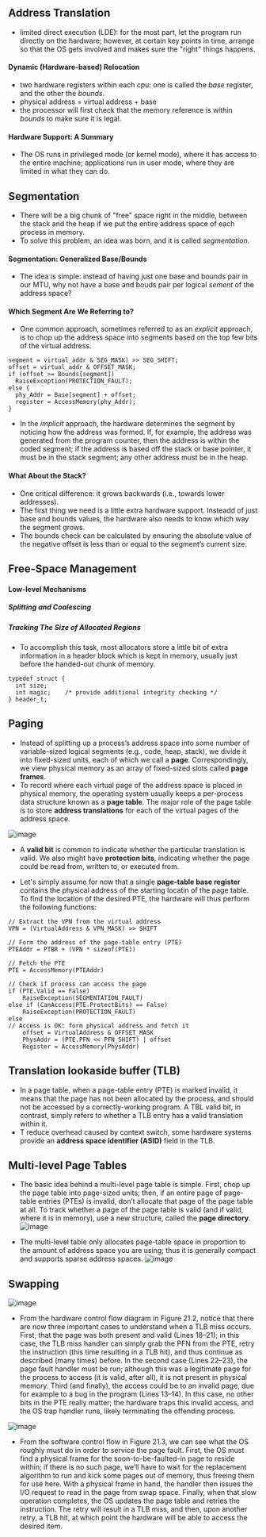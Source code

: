 ## Address Translation
* limited direct execution (LDE): for the most part, let the program run directly on the hardware; however, at certain key points in time, arrange so that the OS gets involved and makes sure the "right" things happens.
#### Dynamic (Hardware-based) Relocation
* two hardware registers within each cpu: one is called the *base* register, and the other the *bounds*.
* physical address = virtual address + base
* the processor will first check that the memory reference is within *bounds* to make sure it is legal.

#### Hardware Support: A Summary
* The OS runs in privileged mode (or kernel mode), where it has access to the entire machine; applications run in user mode, where they are limited in what they can do.

## Segmentation
* There will be a big chunk of "free" space right in the middle, between the stack and the heap if we put the entire address space of each process in memory.
* To solve this problem, an idea was born, and it is called *segmentation*.

#### Segmentation: Generalized Base/Bounds
* The idea is simple: instead of having just one base and bounds pair in our MTU, why not have a base and bouds pair per logical *sement* of the address space?

#### Which Segment Are We Referring to?
* One common approach, sometimes referred to as an *explicit* approach, is to chop up the address space into segments based on the top few bits of the virtual address.
```
segment = virtual_addr & SEG_MASK) >> SEG_SHIFT;
offset = virtual_addr & OFFSET_MASK;
if (offset >= Bounds[segment])
  RaiseException(PROTECTION_FAULT);
else {
  phy_Addr = Base[segment] + offset;
  register = AccessMemory(phy_Addr);
}
```
* In the *implicit* approach, the hardware determines the segment by noticing how the address was formed. If, for example, the address was generated from the program counter, then the address is within the coded segment; if the address is based off the stack or base pointer, it must be in the stack segment; any other address must be in the heap.
#### What About the Stack?
* One critical difference: it grows backwards (i.e., towards lower addresses).
* The first thing we need is a little extra hardware support. Insteadd of just base and bounds values, the hardware also needs to know which way the segment grows.
* The bounds check can be calculated by ensuring the absolute value of the negative offset is less than or equal to the segment’s current size.

## Free-Space Management
#### Low-level Mechanisms
##### Splitting and Coalescing
##### Tracking The Size of Allocated Regions
* To accomplish this task, most allocators store a little bit of extra information in a header block which is kept in memory, usually just before the handed-out chunk of memory. 
```
typedef struct {
  int size;
  int magic;    /* provide additional integrity checking */
} header_t;
```

## Paging
* Instead of splitting up a process’s address space into some number of variable-sized logical segments (e.g., code, heap, stack), we divide it into fixed-sized units, each of which we call a **page**. Correspondingly, we view physical memory as an array of fixed-sized slots called **page frames**.
* To record where each virtual page of the address space is placed in physical memory, the operating system usually keeps a per-process data structure known as a **page table**. The major role of the page table is to store **address translations** for each of the virtual pages of the address space.

![image](https://user-images.githubusercontent.com/46720890/119234249-74c09f00-bb5f-11eb-81af-370ad8eb5a84.png)


*  A **valid bit** is common to indicate whether the particular translation is valid. We also might have **protection bits**, indicating whether the page could be read from, written to, or executed from.

* Let's simply assume for now that a single **page-table base register** contains the physical address of the starting locatin of the page table. To find the location of the desired PTE, the hardware will thus perform the following functions:
```
// Extract the VPN from the virtual address
VPN = (VirtualAddress & VPN_MASK) >> SHIFT

// Form the address of the page-table entry (PTE)
PTEAddr = PTBR + (VPN * sizeof(PTE))

// Fetch the PTE
PTE = AccessMemory(PTEAddr)

// Check if process can access the page
if (PTE.Valid == False)
	RaiseException(SEGMENTATION_FAULT)
else if (CanAccess(PTE.ProtectBits) == False)
	RaiseException(PROTECTION_FAULT)
else
// Access is OK: form physical address and fetch it
	offset = VirtualAddress & OFFSET_MASK
	PhysAddr = (PTE.PFN << PFN_SHIFT) | offset
	Register = AccessMemory(PhysAddr)
```

## Translation lookaside buffer (TLB)
* In a page table, when a page-table entry (PTE) is marked invalid, it means that the page has not been allocated by the process, and should not be accessed by a correctly-working program. A TBL valid bit, in contrast, simply refers to whether a TLB entry has a valid translation within it.
* T reduce overhead caused by context switch, some hardware systems provide an **address space identifier (ASID)** field in the TLB.

## Multi-level Page Tables
* The basic idea behind a multi-level page table is simple. First, chop up the page table into page-sized units; then, if an entire page of page-table entries (PTEs) is invalid, don’t allocate that page of the page table at all. To track whether a page of the page table is valid (and if valid, where it
is in memory), use a new structure, called the **page directory**.
![image](https://user-images.githubusercontent.com/46720890/119233859-6e312800-bb5d-11eb-8ce1-b70aa1965499.png)

* The multi-level table only allocates page-table space in proportion to the amount of address
space you are using; thus it is generally compact and supports sparse address spaces.
![image](https://user-images.githubusercontent.com/46720890/119233843-61accf80-bb5d-11eb-8ec4-2a87bd17af77.png)

## Swapping
![image](https://user-images.githubusercontent.com/46720890/119250249-5f845880-bbd1-11eb-8874-7479b33175f0.png)
* From the hardware control flow diagram in Figure 21.2, notice that
there are now three important cases to understand when a TLB miss occurs. First, that the page was both present and valid (Lines 18–21); in
this case, the TLB miss handler can simply grab the PFN from the PTE,
retry the instruction (this time resulting in a TLB hit), and thus continue
as described (many times) before. In the second case (Lines 22–23), the
page fault handler must be run; although this was a legitimate page for
the process to access (it is valid, after all), it is not present in physical
memory. Third (and finally), the access could be to an invalid page, due
for example to a bug in the program (Lines 13–14). In this case, no other
bits in the PTE really matter; the hardware traps this invalid access, and
the OS trap handler runs, likely terminating the offending process.

![image](https://user-images.githubusercontent.com/46720890/119250283-8f336080-bbd1-11eb-82ed-d70333d7dfa1.png)
* From the software control flow in Figure 21.3, we can see what the OS
roughly must do in order to service the page fault. First, the OS must find
a physical frame for the soon-to-be-faulted-in page to reside within; if
there is no such page, we’ll have to wait for the replacement algorithm to
run and kick some pages out of memory, thus freeing them for use here. With a physical frame in hand, the handler then issues the I/O request
to read in the page from swap space. Finally, when that slow operation
completes, the OS updates the page table and retries the instruction. The
retry will result in a TLB miss, and then, upon another retry, a TLB hit, at
which point the hardware will be able to access the desired item.
